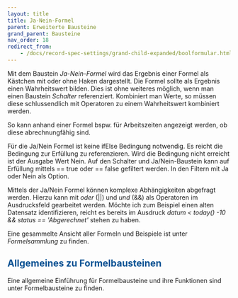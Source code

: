 ```yaml
---
layout: title
title: Ja-Nein-Formel
parent: Erweiterte Bausteine
grand_parent: Bausteine
nav_order: 18
redirect_from:
    - /docs/record-spec-settings/grand-child-expanded/boolformular.html
---
```


Mit dem Baustein _Ja-Nein-Formel_ wird das Ergebnis einer Formel als Kästchen mit oder ohne Haken dargestellt.
Die Formel sollte als Ergebnis einen Wahrheitswert bilden. Dies ist ohne weiteres möglich, wenn man einen Baustein _Schalter_ referenziert.
Kombiniert man Werte, so müssen diese schlussendlich mit Operatoren zu einem Wahrheitswert kombiniert werden.

So kann anhand einer Formel bspw. für Arbeitszeiten angezeigt werden, ob diese abrechnungfähig sind.

Für die Ja/Nein Formel ist keine ifElse Bedingung notwendig. Es reicht die Bedingung zur Erfüllung zu referenzieren.
Wird die Bedingung nicht erreicht ist der Ausgabe Wert Nein. Auf den Schalter und Ja/Nein-Baustein kann
auf Erfüllung mittels == true oder == false gefiltert werden. In den Filtern mit Ja oder Nein als Option.

Mittels der Ja/Nein Formel können komplexe Abhängigkeiten abgefragt werden. Hierzu kann mit _oder_ (||) und _und_ (&&)
als Operatoren im Ausdrucksfeld gearbeitet werden. Möchte ich zum Beispiel einen alten Datensatz identifizieren,
reicht es bereits im Ausdruck _datum < today() -10 && status == 'Abgerechnet'_ stehen zu haben.

Eine gesammelte Ansicht aller Formeln und Beispiele ist unter _Formelsammlung_ zu finden.

## <span style="color:#0b5394">Allgemeines zu Formelbausteinen</span>

Eine allgemeine Einführung für Formelbausteine und ihre Funktionen sind unter Formelbausteine zu finden.
